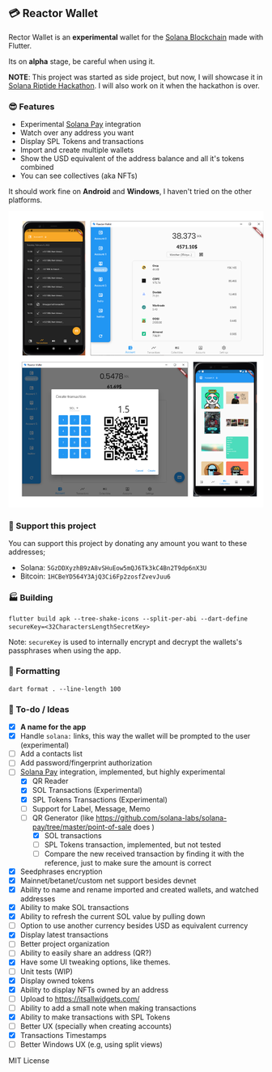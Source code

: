 ## 💳 Reactor Wallet

Rector Wallet is an **experimental** wallet for the [Solana Blockchain](https://solana.com) made with Flutter.

Its on **alpha** stage, be careful when using it.

**NOTE**: This project was started as side project, but now, I will showcase it in [Solana Riptide Hackathon](https://solana.com/riptide). I will also work on it when the hackathon is over.

### 😎 Features
- Experimental [Solana Pay](https://solanapay.com) integration
- Watch over any address you want
- Display SPL Tokens and transactions
- Import and create multiple wallets
- Show the USD equivalent of the address balance and all it's tokens combined
- You can see collectives (aka NFTs)

It should work fine on **Android** and **Windows**, I haven't tried on the other platforms.

![Example screenshot](screenshot.png)

### 🎉 Support this project
You can support this project by donating any amount you want to these addresses;

- Solana: `5GzDDXyzhB9zA8vSHuEow5mQJ6Tk3kC4Bn2T9dp6nX3U`
- Bitcoin: `1HCBeYD564Y3AjQ3Ci6Fp2zosfZvevJuu6`

### 🏭 Building
```
flutter build apk --tree-shake-icons --split-per-abi --dart-define secureKey=<32CharactersLengthSecretKey>
```

Note: `secureKey` is used to internally encrypt and decrypt the wallets's passphrases when using the app.

### 📝 Formatting
```
dart format . --line-length 100
```

### 🤔 To-do / Ideas
- [x] **A name for the app**
- [x] Handle `solana:` links, this way the wallet will be prompted to the user (experimental)
- [ ] Add a contacts list
- [ ] Add password/fingerprint authorization
- [ ] [Solana Pay](https://solana-pay-docs.vercel.app/core/wallet-integration) integration, implemented, but highly experimental
    - [x] QR Reader
    - [x] SOL Transactions (Experimental)
    - [x] SPL Tokens Transactions (Experimental)
    - [ ] Support for Label, Message, Memo
    - [ ] QR Generator (like https://github.com/solana-labs/solana-pay/tree/master/point-of-sale does )
        - [x] SOL transactions
        - [ ] SPL Tokens transaction, implemented, but not tested
        - [ ] Compare the new received transaction by finding it with the reference, just to make sure the amount is correct
- [x] Seedphrases encryption
- [x] Mainnet/betanet/custom net support besides devnet
- [x] Ability to name and rename imported and created wallets, and watched addresses
- [x] Ability to make SOL transactions
- [x] Ability to refresh the current SOL value by pulling down
- [ ] Option to use another currency besides USD as equivalent currency
- [x] Display latest transactions
- [ ] Better project organization
- [ ] Ability to easily share an address (QR?)
- [x] Have some UI tweaking options, like themes.
- [ ] Unit tests (WIP)
- [x] Display owned tokens
- [x] Ability to display NFTs owned by an address 
- [ ] Upload to https://itsallwidgets.com/
- [ ] Ability to add a small note when making transactions
- [x] Ability to make transactions with SPL Tokens
- [ ] Better UX (specially when creating accounts)
- [x] Transactions Timestamps
- [ ] Better Windows UX (e.g, using split views)

MIT License
